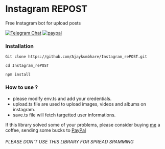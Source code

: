 # Instagram REPOST

Free Instagram bot for upload posts

[![Telegram Chat](https://img.shields.io/badge/chat%20on-Telegram-blue.svg)](https://t.me/ajaycod)
[![paypal](https://img.shields.io/badge/Donate-PayPal-green.svg)](https://paypal.me/AjayKumbhare)

### Installation

`Git clone https://github.com/Ajaykumbhare/Instagram_rePOST.git`

`cd Instagram_rePOST`

`npm install`

### How to use ?

- please modify env.ts and add your credentials.
- upload.ts file are used to upload images, videos and albums on instagram.
- save.ts file will fetch targetted user informations.

If this library solved some of your problems, please consider buying [me](https://github.com/AjayKumbhare) a coffee, sending some bucks to [PayPal](https://paypal.me/AjayKumbhare)

###### PLEASE DON'T USE THIS LIBRARY FOR SPREAD SPAMMING
